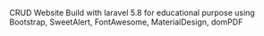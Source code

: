 CRUD Website Build with laravel 5.8 for educational purpose using Bootstrap, SweetAlert, FontAwesome, MaterialDesign, domPDF
